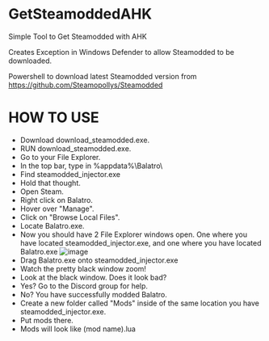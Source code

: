 # GetSteamoddedAHK
Simple Tool to Get Steamodded with AHK

Creates Exception in Windows Defender to allow Steamodded to be downloaded. 

Powershell to download latest Steamodded version from https://github.com/Steamopollys/Steamodded

# HOW TO USE
- Download download_steamodded.exe.
- RUN download_steamodded.exe.
- Go to your File Explorer.
- In the top bar, type in %appdata%\Balatro\
- Find steamodded_injector.exe
- Hold that thought.
- Open Steam.
- Right click on Balatro.
- Hover over "Manage".
- Click on "Browse Local Files".
- Locate Balatro.exe.
- Now you should have 2 File Explorer windows open.  One where you have located steamodded_injector.exe, and one where you have located Balatro.exe
![image](https://github.com/AkitaAttribute/GetSteamoddedAHK/assets/74178046/9d16b29b-e540-4f7e-a468-cc5891dc815b)
- Drag Balatro.exe onto steamodded_injector.exe
- Watch the pretty black window zoom!
- Look at the black window.  Does it look bad?
- Yes?  Go to the Discord group for help.
- No?  You have successfully modded Balatro.
- Create a new folder called "Mods" inside of the same location you have steamodded_injector.exe.
- Put mods there.
- Mods will look like (mod name).lua
